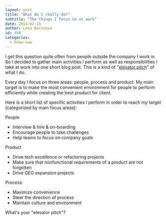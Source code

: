 ```yaml
---
layout: post
title: "What do I really do?"
subtitle: "The things I focus on at work"
date: 2014-02-15
author: Lena Barinova
id: 450
categories:
  - Know-how
---
```


I get this question quite often from people outside the company I work in. So I decided to gather main activities I perform as well as responsibilities I take at work into one short blog post. This is a kind of "[elevator pitch](http://en.wikipedia.org/wiki/Elevator_pitch)" of what I do.

Every day I focus on three areas: people, process and product. My main target is to make the most convenient environment for people to perform efficiently while creating the best product for client.

Here is a short list of specific activities I perform in order to reach my target (categorized by main focus areas):

People

*   Interview &amp; hire &amp; on-boarding
*   Encourage people to take challenges
*   Help teams to focus on company goals

Product

*   Drive tech excellence or refactoring projects
*   Make sure that nonfunctional requirements of a product are not forgotten
*   Drive GEO expansion projects

Process

*   Maximize convenience
*   Steer the direction of process
*   Maintain culture and environment

What's your "elevator pitch"?